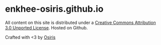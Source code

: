# enkhee-osiris.github.io
All content on this site is distributed under a [Creative Commons Attribution 3.0 Unported License](https://creativecommons.org/licenses/by/3.0/deed.en_US).
Hosted on Github.

Crafted with <3 by [Osiris](https://github.com/enkhee-Osiris)
